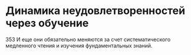 # Динамика неудовлетворенностей через обучение

353 И еще они обязательно меняются за счет систематического медленного чтения и изучения фундаментальных знаний.

